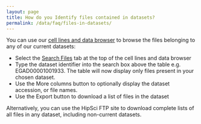 ```yaml
---
layout: page
title: How do you Identify files contained in datasets?
permalink: /data/faq/files-in-datasets/
---
```


You can use our [cell lines and data browser](/lines/#/lines) to browse the files belonging to any of our current datasets:

* Select the [Search Files](/lines/#/files) tab at the top of the cell lines and data browser
* Type the dataset identifier into the search box above the table e.g. EGAD00001001933. The table will now display only files present in your chosen dataset.
* Use the More columns button to optionally display the dataset accession, or file names.
* Use the Export button to download a list of files in the dataset

Alternatively, you can use the HipSci FTP site to download complete lists of all files in any dataset, including non-current datasets.
